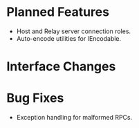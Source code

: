# Planned Features

- Host and Relay server connection roles.
- Auto-encode utilities for IEncodable.

# Interface Changes


# Bug Fixes

- Exception handling for malformed RPCs.